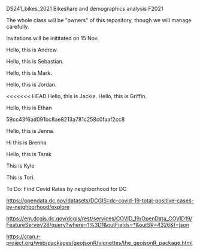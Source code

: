DS241_bikes_2021
Bikeshare and demographics analysis F2021

The whole class will be "owners" of this repository, though we will manage carefully.

Invitations will be inititated on 15 Nov.

Hello, this is Andrew.

Hello, this is Sebastian.

Hello, this is Mark.

Hello, this is Jordan.

<<<<<<< HEAD Hello, this is Jackie.
Hello, this is Griffin.

Hello, this is Ethan

59cc43f6ad091bc8ae8213a781c258c0faaf2cc8

Hello, this is Jenna.

Hi this is Brenna

Hello, this is Tarak

This is Kyle

This is Tori.

To Do: Find Covid Rates by neighborhood for DC

https://opendata.dc.gov/datasets/DCGIS::dc-covid-19-total-positive-cases-by-neighborhood/explore

https://em.dcgis.dc.gov/dcgis/rest/services/COVID_19/OpenData_COVID19/FeatureServer/28/query?where=1%3D1&outFields=*&outSR=4326&f=json

https://cran.r-project.org/web/packages/geojsonR/vignettes/the_geojsonR_package.html
